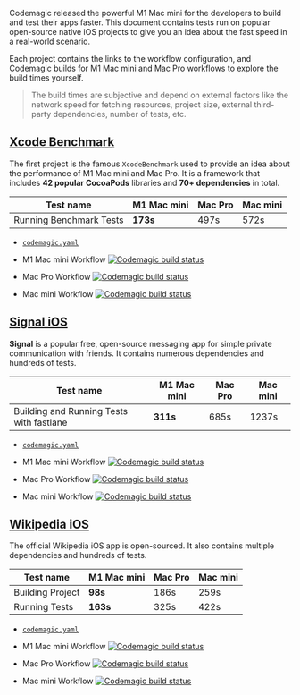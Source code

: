 Codemagic released the powerful M1 Mac mini for the developers to build and test their apps faster. This document contains tests run on popular open-source native iOS projects to give you an idea about the fast speed in a real-world scenario. 

Each project contains the links to the workflow configuration, and Codemagic builds for M1 Mac mini and Mac Pro workflows to explore the build times yourself.

> The build times are subjective and depend on external factors like the network speed for fetching resources, project size, external third-party dependencies, number of tests, etc.

## [Xcode Benchmark](https://github.com/devMEremenko/XcodeBenchmark)

The first project is the famous `XcodeBenchmark` used to provide an idea about the performance of M1 Mac mini and Mac Pro. It is a framework that includes **42 popular CocoaPods** libraries and **70+ dependencies** in total.

**Test name** | **M1 Mac mini** | **Mac Pro** | **Mac mini**
--- | --- | --- | ---
Running Benchmark Tests | **173s** | 497s | 572s


- [`codemagic.yaml`](https://github.com/nevercode-rudrank/XcodeBenchmark/blob/master/codemagic.yaml)

- M1 Mac mini Workflow [![Codemagic build status](https://api.codemagic.io/apps/6269b3cc6248df946a077233/ios-m1-mac-mini-workflow/status_badge.svg)](https://codemagic.io/app/6269b3cc6248df946a077233/build/62b16e3ee5cce72604e24675)

- Mac Pro Workflow [![Codemagic build status](https://api.codemagic.io/apps/6269b3cc6248df946a077233/ios-mac-pro-workflow/status_badge.svg)](https://codemagic.io/app/6269b3cc6248df946a077233/build/62b16e2d4f03039fc7d8d42d)

- Mac mini Workflow [![Codemagic build status](https://api.codemagic.io/apps/6269b3cc6248df946a077233/ios-mac-mini-workflow/status_badge.svg)](https://codemagic.io/app/6269b3cc6248df946a077233/build/62b16e454f03033493b1f807)


## [Signal iOS](https://github.com/signalapp/Signal-iOS)

**Signal** is a popular free, open-source messaging app for simple private communication with friends. It contains numerous dependencies and hundreds of tests.

**Test name** | **M1 Mac mini** | **Mac Pro** | **Mac mini**
--- | --- | --- | ---
Building and Running Tests with fastlane | **311s** | 685s | 1237s

- [`codemagic.yaml`](https://github.com/nevercode-rudrank/Signal-iOS/blob/master/codemagic.yaml)

- M1 Mac mini Workflow [![Codemagic build status](https://api.codemagic.io/apps/626e67f46248df64e0b79f91/ios-m1-mac-mini-workflow/status_badge.svg)](https://codemagic.io/app/626e67f46248df64e0b79f91/build/62b0b236dc456203b5704023)

- Mac Pro Workflow [![Codemagic build status](https://api.codemagic.io/apps/626e67f46248df64e0b79f91/ios-mac-pro-workflow/status_badge.svg)](https://codemagic.io/app/626e67f46248df64e0b79f91/build/62b0b236dc456203b5704022)

- Mac mini Workflow [![Codemagic build status](https://api.codemagic.io/apps/626e67f46248df64e0b79f91/ios-mac-mini-workflow/status_badge.svg)](https://codemagic.io/app/626e67f46248df64e0b79f91/build/62b0b236dc456203b5704024)

## [Wikipedia iOS](https://github.com/wikimedia/wikipedia-ios)

The official Wikipedia iOS app is open-sourced. It also contains multiple dependencies and hundreds of tests.

**Test name** | **M1 Mac mini** | **Mac Pro** | **Mac mini**
--- | --- | --- | ---
Building Project | **98s** | 186s | 259s
Running Tests | **163s** | 325s | 422s

- [`codemagic.yaml`](https://github.com/nevercode-rudrank/wikipedia-ios/blob/main/codemagic.yaml)

- M1 Mac mini Workflow [![Codemagic build status](https://api.codemagic.io/apps/6267c85aeb4a9a0e7b7eba1b/ios-m1-mac-mini-workflow/status_badge.svg)](https://codemagic.io/app/6267c85aeb4a9a0e7b7eba1b/build/62b0b1a8dc456203b5703f3d) 

- Mac Pro Workflow [![Codemagic build status](https://api.codemagic.io/apps/6267c85aeb4a9a0e7b7eba1b/ios-mac-pro-workflow/status_badge.svg)](https://codemagic.io/app/6267c85aeb4a9a0e7b7eba1b/build/62b0b1a8dc456203b5703f3c)

- Mac mini Workflow [![Codemagic build status](https://api.codemagic.io/apps/6267c85aeb4a9a0e7b7eba1b/ios-mac-mini-workflow/status_badge.svg)](https://codemagic.io/app/6267c85aeb4a9a0e7b7eba1b/build/62b0b1a8dc456203b5703f3e)
